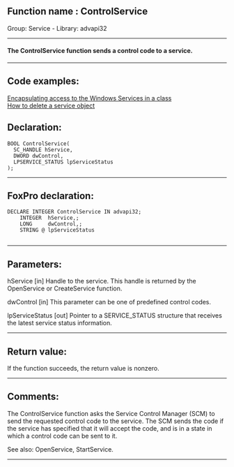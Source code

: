 
## Function name : ControlService
Group: Service - Library: advapi32    
***  


#### The ControlService function sends a control code to a service.

***  


## Code examples:
[Encapsulating access to the Windows Services in a class](../../samples/sample_476.md)  
[How to delete a service object](../../samples/sample_518.md)  

## Declaration:
```foxpro  
BOOL ControlService(
  SC_HANDLE hService,
  DWORD dwControl,
  LPSERVICE_STATUS lpServiceStatus
);  
```  
***  


## FoxPro declaration:
```foxpro  
DECLARE INTEGER ControlService IN advapi32;
	INTEGER  hService,;
	LONG     dwControl,;
	STRING @ lpServiceStatus
  
```  
***  


## Parameters:
hService 
[in] Handle to the service. This handle is returned by the OpenService or CreateService function. 

dwControl 
[in] This parameter can be one of predefined control codes.

lpServiceStatus 
[out] Pointer to a SERVICE_STATUS structure that receives the latest service status information.  
***  


## Return value:
If the function succeeds, the return value is nonzero.  
***  


## Comments:
The ControlService function asks the Service Control Manager (SCM) to send the requested control code to the service. The SCM sends the code if the service has specified that it will accept the code, and is in a state in which a control code can be sent to it.  
  
See also: OpenService, StartService.  
  
***  

